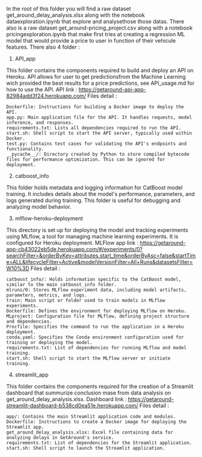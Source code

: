 In the root of this folder you will find a raw dataset get_around_delay_analysis.xlsx along with the notebook dataexploration.ipynb that explore and analysethose those datas.
There also is a raw dataset get_around-pricing_project.csv along with a notebook pricingexploration.ipynb that make first tries at creating a regression ML model that would provide a price to user in function of their vehicule features.
There also 4 folder : 
 1. API_app

This folder contains the components required to build and deploy an API on Heroku. API allows for user to get predictionsfrom the Machine Learning wich provided the best results for a price predictions, see API_usage.md for how to use the API.
API link : https://getaround-api-app-82984add3f24.herokuapp.com/
Files detail :

    Dockerfile: Instructions for building a Docker image to deploy the API.
    app.py: Main application file for the API. It handles requests, model inference, and responses.
    requirements.txt: Lists all dependencies required to run the API.
    start.sh: Shell script to start the API server, typically used within Docker.
    test.py: Contains test cases for validating the API's endpoints and functionality.
    __pycache__/: Directory created by Python to store compiled bytecode files for performance optimization. This can be ignored for deployment.

2. catboost_info

This folder holds metadata and logging information for CatBoost model training. It includes details about the model's performance, parameters, and logs generated during training. This folder is useful for debugging and analyzing model behavior.

3. mlflow-heroku-deployment

This directory is set up for deploying the model and tracking experiments using MLflow, a tool for managing machine learning experiments. It is configured for Heroku deployment.
MLFlow app link : https://getaround-app-cb43022eb5de.herokuapp.com/#/experiments/0?searchFilter=&orderByKey=attributes.start_time&orderByAsc=false&startTime=ALL&lifecycleFilter=Active&modelVersionFilter=All+Runs&datasetsFilter=W10%3D
Files detail :

    catboost_info/: Holds information specific to the CatBoost model, similar to the main catboost_info folder.
    mlruns/0: Stores MLflow experiment data, including model artifacts, parameters, metrics, and logs.
    train: Main script or folder used to train models in MLflow experiments.
    Dockerfile: Defines the environment for deploying MLflow on Heroku.
    MLproject: Configuration file for MLflow, defining project structure and dependencies.
    Procfile: Specifies the command to run the application in a Heroku deployment.
    conda.yaml: Specifies the Conda environment configuration used for training or deploying the model.
    requirements.txt: List of dependencies for running MLflow and model training.
    start.sh: Shell script to start the MLflow server or initiate training.

4. streamlit_app

This folder contains the components required for the creation of a Streamlit dashboard that summurize conclusion mase from data analysis on get_around_delay_analysis.xlsx.
Dashboard link : https://getaround-streamlit-dashboard-b538cd0ea51e.herokuapp.com/
Files detail :

    app/: Contains the main Streamlit application code and modules.
    Dockerfile: Instructions to create a Docker image for deploying the Streamlit app.
    get_around_delay_analysis.xlsx: Excel file containing data for analyzing delays in GetAround's service.
    requirements.txt: List of dependencies for the Streamlit application.
    start.sh: Shell script to launch the Streamlit application.
